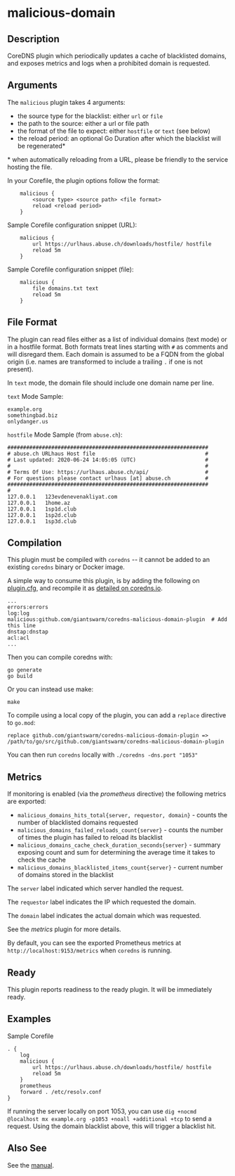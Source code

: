 # malicious-domain

## Description

CoreDNS plugin which periodically updates a cache of blacklisted domains, and exposes metrics and logs when a prohibited domain is requested.

## Arguments

The `malicious` plugin takes 4 arguments:

- the source type for the blacklist: either `url` or `file`
- the path to the source: either a url or file path
- the format of the file to expect: either `hostfile` or `text` (see below)
- the reload period: an optional Go Duration after which the blacklist will be regenerated*

\* when automatically reloading from a URL, please be friendly to the service hosting the file.

In your Corefile, the plugin options follow the format:

```
    malicious {
        <source type> <source path> <file format>
        reload <reload period>
    }
```

Sample Corefile configuration snippet (URL):
```
    malicious {
        url https://urlhaus.abuse.ch/downloads/hostfile/ hostfile
        reload 5m
    }
```

Sample Corefile configuration snippet (file):
```
    malicious {
        file domains.txt text
        reload 5m
    }
```

## File Format

The plugin can read files either as a list of individual domains (text mode) or in a hostfile format.
Both formats treat lines starting with `#` as comments and will disregard them.
Each domain is assumed to be a FQDN from the global origin (i.e. names are transformed to include a trailing `.` if one is not present).

In `text` mode, the domain file should include one domain name per line.

`text` Mode Sample:

```
example.org
somethingbad.biz
onlydanger.us
```

`hostfile` Mode Sample (from `abuse.ch`):

```
################################################################
# abuse.ch URLhaus Host file                                   #
# Last updated: 2020-06-24 14:05:05 (UTC)                      #
#                                                              #
# Terms Of Use: https://urlhaus.abuse.ch/api/                  #
# For questions please contact urlhaus [at] abuse.ch           #
################################################################
#
127.0.0.1	123evdenevenakliyat.com
127.0.0.1	1home.az
127.0.0.1	1sp1d.club
127.0.0.1	1sp2d.club
127.0.0.1	1sp3d.club
```

## Compilation

This plugin must be compiled with `coredns` -- it cannot be added to an existing `coredns` binary or Docker image.

A simple way to consume this plugin, is by adding the following on [plugin.cfg](https://github.com/coredns/coredns/blob/master/plugin.cfg), and recompile it as [detailed on coredns.io](https://coredns.io/2017/07/25/compile-time-enabling-or-disabling-plugins/#build-with-compile-time-configuration-file).

~~~
...
errors:errors
log:log
malicious:github.com/giantswarm/coredns-malicious-domain-plugin  # Add this line
dnstap:dnstap
acl:acl
...
~~~

Then you can compile coredns with:

```shell script
go generate
go build
```

Or you can instead use make:

```shell script
make
```

To compile using a local copy of the plugin, you can add a `replace` directive to `go.mod`:
```
replace github.com/giantswarm/coredns-malicious-domain-plugin => /path/to/go/src/github.com/giantswarm/coredns-malicious-domain-plugin
```

You can then run `coredns` locally with `./coredns -dns.port "1053"`

## Metrics

If monitoring is enabled (via the *prometheus* directive) the following metrics are exported:

* `malicious_domains_hits_total{server, requestor, domain}` - counts the number of blacklisted domains requested
* `malicious_domains_failed_reloads_count{server}` - counts the number of times the plugin has failed to reload its blacklist
* `malicious_domains_cache_check_duration_seconds{server}` - summary exposing count and sum for determining the average time it takes to check the cache
* `malicious_domains_blacklisted_items_count{server}` - current number of domains stored in the blacklist

The `server` label indicated which server handled the request.

The `requestor` label indicates the IP which requested the domain.

The `domain` label indicates the actual domain which was requested.

See the *metrics* plugin for more details.

By default, you can see the exported Prometheus metrics at `http://localhost:9153/metrics` when `coredns` is running.

## Ready

This plugin reports readiness to the ready plugin. It will be immediately ready.

## Examples

Sample Corefile

~~~ corefile
. {
    log
    malicious {
        url https://urlhaus.abuse.ch/downloads/hostfile/ hostfile
        reload 5m
    }
    prometheus
    forward . /etc/resolv.conf
}
~~~

If running the server locally on port 1053, you can use
`dig +nocmd @localhost mx example.org -p1053 +noall +additional +tcp`
to send a request.
Using the domain blacklist above, this will trigger a blacklist hit.

## Also See

See the [manual](https://coredns.io/manual).
